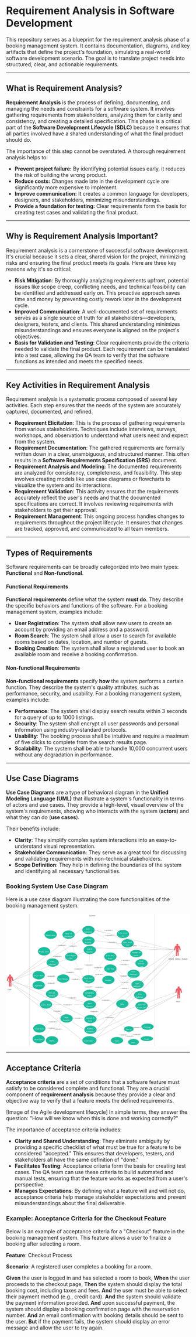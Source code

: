 # Requirement Analysis in Software Development

This repository serves as a blueprint for the requirement analysis phase of a booking management system. It contains documentation, diagrams, and key artifacts that define the project's foundation, simulating a real-world software development scenario. The goal is to translate project needs into structured, clear, and actionable requirements.

---

## What is Requirement Analysis?

**Requirement Analysis** is the process of defining, documenting, and managing the needs and constraints for a software system. It involves gathering requirements from stakeholders, analyzing them for clarity and consistency, and creating a detailed specification. This phase is a critical part of the **Software Development Lifecycle (SDLC)** because it ensures that all parties involved have a shared understanding of what the final product should do.

The importance of this step cannot be overstated. A thorough requirement analysis helps to:

* **Prevent project failure:** By identifying potential issues early, it reduces the risk of building the wrong product.
* **Reduce costs:** Changes made late in the development cycle are significantly more expensive to implement.
* **Improve communication:** It creates a common language for developers, designers, and stakeholders, minimizing misunderstandings.
* **Provide a foundation for testing:** Clear requirements form the basis for creating test cases and validating the final product.
---

## Why is Requirement Analysis Important?

Requirement analysis is a cornerstone of successful software development. It's crucial because it sets a clear, shared vision for the project, minimizing risks and ensuring the final product meets its goals. Here are three key reasons why it's so critical:

* **Risk Mitigation**: By thoroughly analyzing requirements upfront, potential issues like scope creep, conflicting needs, and technical feasibility can be identified and addressed early on. This proactive approach saves time and money by preventing costly rework later in the development cycle.
* **Improved Communication**: A well-documented set of requirements serves as a single source of truth for all stakeholders—developers, designers, testers, and clients. This shared understanding minimizes misunderstandings and ensures everyone is aligned on the project's objectives.
* **Basis for Validation and Testing**: Clear requirements provide the criteria needed to validate the final product. Each requirement can be translated into a test case, allowing the QA team to verify that the software functions as intended and meets the specified needs.

---

## Key Activities in Requirement Analysis

Requirement analysis is a systematic process composed of several key activities. Each step ensures that the needs of the system are accurately captured, documented, and refined.

* **Requirement Elicitation**: This is the process of gathering requirements from various stakeholders. Techniques include interviews, surveys, workshops, and observation to understand what users need and expect from the system.
* **Requirement Documentation**: The gathered requirements are formally written down in a clear, unambiguous, and structured manner. This often results in a **Software Requirements Specification (SRS)** document.
* **Requirement Analysis and Modeling**: The documented requirements are analyzed for consistency, completeness, and feasibility. This step involves creating models like use case diagrams or flowcharts to visualize the system and its interactions.
* **Requirement Validation**: This activity ensures that the requirements accurately reflect the user's needs and that the documented specifications are correct. It involves reviewing requirements with stakeholders to get their approval.
* **Requirement Management**: This ongoing process handles changes to requirements throughout the project lifecycle. It ensures that changes are tracked, approved, and communicated to all team members.

---

## Types of Requirements

Software requirements can be broadly categorized into two main types: **Functional** and **Non-functional**.

#### Functional Requirements

**Functional requirements** define what the system **must do**. They describe the specific behaviors and functions of the software. For a booking management system, examples include:

* **User Registration**: The system shall allow new users to create an account by providing an email address and a password.
* **Room Search**: The system shall allow a user to search for available rooms based on dates, location, and number of guests.
* **Booking Creation**: The system shall allow a registered user to book an available room and receive a booking confirmation.

#### Non-functional Requirements

**Non-functional requirements** specify **how** the system performs a certain function. They describe the system's quality attributes, such as performance, security, and usability. For a booking management system, examples include:

* **Performance**: The system shall display search results within 3 seconds for a query of up to 1000 listings.
* **Security**: The system shall encrypt all user passwords and personal information using industry-standard protocols.
* **Usability**: The booking process shall be intuitive and require a maximum of five clicks to complete from the search results page.
* **Scalability**: The system shall be able to handle 10,000 concurrent users without any degradation in performance.
---

## Use Case Diagrams

**Use Case Diagrams** are a type of behavioral diagram in the **Unified Modeling Language (UML)** that illustrate a system's functionality in terms of actors and use cases. They provide a high-level, visual overview of the system's requirements, showing who interacts with the system (**actors**) and what they can do (**use cases**).

Their benefits include:

* **Clarity**: They simplify complex system interactions into an easy-to-understand visual representation.
* **Stakeholder Communication**: They serve as a great tool for discussing and validating requirements with non-technical stakeholders.
* **Scope Definition**: They help in defining the boundaries of the system and identifying all necessary functionalities.

### Booking System Use Case Diagram

Here is a use case diagram illustrating the core functionalities of the booking management system.

![alx-booking-uc.png](alx-booking-uc.png)


---

## Acceptance Criteria

**Acceptance criteria** are a set of conditions that a software feature must satisfy to be considered complete and functional. They are a crucial component of **requirement analysis** because they provide a clear and objective way to verify that a feature meets the defined requirements. 

[Image of the Agile development lifecycle]
 In simple terms, they answer the question: "How will we know when this is done and working correctly?"

The importance of acceptance criteria includes:

* **Clarity and Shared Understanding**: They eliminate ambiguity by providing a specific checklist of what must be true for a feature to be considered "accepted." This ensures that developers, testers, and stakeholders all have the same definition of "done."
* **Facilitates Testing**: Acceptance criteria form the basis for creating test cases. The QA team can use these criteria to build automated and manual tests, ensuring that the feature works as expected from a user's perspective.
* **Manages Expectations**: By defining what a feature will and will not do, acceptance criteria help manage stakeholder expectations and prevent misunderstandings about the final deliverable.

### Example: Acceptance Criteria for the Checkout Feature

Below is an example of acceptance criteria for a "Checkout" feature in the booking management system. This feature allows a user to finalize a booking after selecting a room.

**Feature**: Checkout Process

**Scenario**: A registered user completes a booking for a room.

**Given** the user is logged in and has selected a room to book,
**When** the user proceeds to the checkout page,
**Then** the system should display the total booking cost, including taxes and fees.
**And** the user must be able to select their payment method (e.g., credit card).
**And** the system should validate the payment information provided.
**And** upon successful payment, the system should display a booking confirmation page with the reservation number.
**And** an email confirmation with booking details should be sent to the user.
**But** if the payment fails, the system should display an error message and allow the user to try again.
